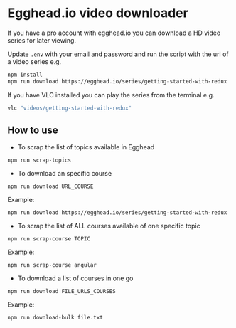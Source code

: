 # Egghead.io video downloader

If you have a pro account with egghead.io you can download a HD video series for later viewing.

Update `.env` with your email and password and run the script with the url of a video series e.g.

```bash
npm install
npm run download https://egghead.io/series/getting-started-with-redux
```

If you have VLC installed you can play the series from the terminal e.g.

```bash
vlc "videos/getting-started-with-redux"
```

## How to use
- To scrap the list of topics available in Egghead
```
npm run scrap-topics
```

- To download an specific course
```
npm run download URL_COURSE
```
Example:
```
npm run download https://egghead.io/series/getting-started-with-redux
```

- To scrap the list of ALL courses available of one specific topic
```
npm run scrap-course TOPIC
```
Example:
```
npm run scrap-course angular
``` 

- To download a list of courses in one go
```
npm run download FILE_URLS_COURSES
```
Example:
```
npm run download-bulk file.txt
```